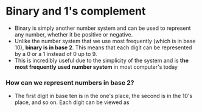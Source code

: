 
 # Binary and 1's complement
- Binary is simply another number system and can be used to represent any number, whether it be positive or negative.
- Unlike the number system that we use most frequently (which is in base 10), **binary is in base 2**. This means that each digit can be represented by a 0 or a 1 instead of 0 up to 9.
- This is incredibly useful due to the simplicity of the system and is **the most frequently used number system** in most computer's today
### How can we represent numbers in base 2?
- The first digit in base ten is in the one's place, the second is in the 10's place, and so on. Each digit can be viewed as 
